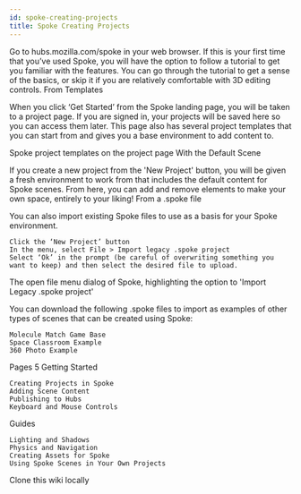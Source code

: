 ```yaml
---
id: spoke-creating-projects
title: Spoke Creating Projects
---
```


Go to hubs.mozilla.com/spoke in your web browser. If this is your first time that you’ve used Spoke, you will have the option to follow a tutorial to get you familiar with the features. You can go through the tutorial to get a sense of the basics, or skip it if you are relatively comfortable with 3D editing controls.
From Templates

When you click ‘Get Started’ from the Spoke landing page, you will be taken to a project page. If you are signed in, your projects will be saved here so you can access them later. This page also has several project templates that you can start from and gives you a base environment to add content to.

Spoke project templates on the project page
With the Default Scene

If you create a new project from the 'New Project' button, you will be given a fresh environment to work from that includes the default content for Spoke scenes. From here, you can add and remove elements to make your own space, entirely to your liking!
From a .spoke file

You can also import existing Spoke files to use as a basis for your Spoke environment.

    Click the ‘New Project’ button
    In the menu, select File > Import legacy .spoke project
    Select ‘Ok’ in the prompt (be careful of overwriting something you want to keep) and then select the desired file to upload.

The open file menu dialog of Spoke, highlighting the option to 'Import Legacy .spoke project'

You can download the following .spoke files to import as examples of other types of scenes that can be created using Spoke:

    Molecule Match Game Base
    Space Classroom Example
    360 Photo Example

Pages 5
Getting Started

    Creating Projects in Spoke
    Adding Scene Content
    Publishing to Hubs
    Keyboard and Mouse Controls

Guides

    Lighting and Shadows
    Physics and Navigation
    Creating Assets for Spoke
    Using Spoke Scenes in Your Own Projects

Clone this wiki locally


